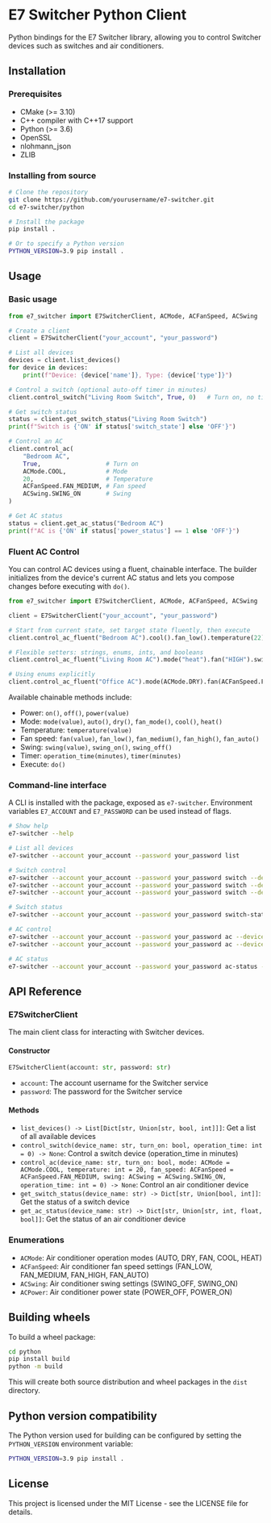 # E7 Switcher Python Client

Python bindings for the E7 Switcher library, allowing you to control Switcher devices such as switches and air conditioners.

## Installation

### Prerequisites

- CMake (>= 3.10)
- C++ compiler with C++17 support
- Python (>= 3.6)
- OpenSSL
- nlohmann_json
- ZLIB

### Installing from source

```bash
# Clone the repository
git clone https://github.com/yourusername/e7-switcher.git
cd e7-switcher/python

# Install the package
pip install .

# Or to specify a Python version
PYTHON_VERSION=3.9 pip install .
```

## Usage

### Basic usage

```python
from e7_switcher import E7SwitcherClient, ACMode, ACFanSpeed, ACSwing

# Create a client
client = E7SwitcherClient("your_account", "your_password")

# List all devices
devices = client.list_devices()
for device in devices:
    print(f"Device: {device['name']}, Type: {device['type']}")

# Control a switch (optional auto-off timer in minutes)
client.control_switch("Living Room Switch", True, 0)   # Turn on, no timer

# Get switch status
status = client.get_switch_status("Living Room Switch")
print(f"Switch is {'ON' if status['switch_state'] else 'OFF'}")

# Control an AC
client.control_ac(
    "Bedroom AC",
    True,                  # Turn on
    ACMode.COOL,           # Mode
    20,                    # Temperature
    ACFanSpeed.FAN_MEDIUM, # Fan speed
    ACSwing.SWING_ON       # Swing
)

# Get AC status
status = client.get_ac_status("Bedroom AC")
print(f"AC is {'ON' if status['power_status'] == 1 else 'OFF'}")
```

### Fluent AC Control

You can control AC devices using a fluent, chainable interface. The builder initializes from the device's current AC status and lets you compose changes before executing with `do()`.

```python
from e7_switcher import E7SwitcherClient, ACMode, ACFanSpeed, ACSwing

client = E7SwitcherClient("your_account", "your_password")

# Start from current state, set target state fluently, then execute
client.control_ac_fluent("Bedroom AC").cool().fan_low().temperature(22).on().do()

# Flexible setters: strings, enums, ints, and booleans
client.control_ac_fluent("Living Room AC").mode("heat").fan("HIGH").swing_off().timer(30).on().do()

# Using enums explicitly
client.control_ac_fluent("Office AC").mode(ACMode.DRY).fan(ACFanSpeed.FAN_AUTO).swing(ACSwing.SWING_ON).do()
```

Available chainable methods include:

- Power: `on()`, `off()`, `power(value)`
- Mode: `mode(value)`, `auto()`, `dry()`, `fan_mode()`, `cool()`, `heat()`
- Temperature: `temperature(value)`
- Fan speed: `fan(value)`, `fan_low()`, `fan_medium()`, `fan_high()`, `fan_auto()`
- Swing: `swing(value)`, `swing_on()`, `swing_off()`
- Timer: `operation_time(minutes)`, `timer(minutes)`
- Execute: `do()`

### Command-line interface

A CLI is installed with the package, exposed as `e7-switcher`.
Environment variables `E7_ACCOUNT` and `E7_PASSWORD` can be used instead of flags.

```bash
# Show help
e7-switcher --help

# List all devices
e7-switcher --account your_account --password your_password list

# Switch control
e7-switcher --account your_account --password your_password switch --device "Living Room Switch" on
e7-switcher --account your_account --password your_password switch --device "Living Room Switch" off
e7-switcher --account your_account --password your_password switch --device "Living Room Switch" on --timer 30

# Switch status
e7-switcher --account your_account --password your_password switch-status --device "Living Room Switch"

# AC control
e7-switcher --account your_account --password your_password ac --device "Bedroom AC" on --mode cool --temp 22 --fan high --swing on
e7-switcher --account your_account --password your_password ac --device "Bedroom AC" off

# AC status
e7-switcher --account your_account --password your_password ac-status --device "Bedroom AC"
```

## API Reference

### E7SwitcherClient

The main client class for interacting with Switcher devices.

#### Constructor

```python
E7SwitcherClient(account: str, password: str)
```

- `account`: The account username for the Switcher service
- `password`: The password for the Switcher service

#### Methods

- `list_devices() -> List[Dict[str, Union[str, bool, int]]]`: Get a list of all available devices
- `control_switch(device_name: str, turn_on: bool, operation_time: int = 0) -> None`: Control a switch device (operation_time in minutes)
- `control_ac(device_name: str, turn_on: bool, mode: ACMode = ACMode.COOL, temperature: int = 20, fan_speed: ACFanSpeed = ACFanSpeed.FAN_MEDIUM, swing: ACSwing = ACSwing.SWING_ON, operation_time: int = 0) -> None`: Control an air conditioner device
- `get_switch_status(device_name: str) -> Dict[str, Union[bool, int]]`: Get the status of a switch device
- `get_ac_status(device_name: str) -> Dict[str, Union[str, int, float, bool]]`: Get the status of an air conditioner device

### Enumerations

- `ACMode`: Air conditioner operation modes (AUTO, DRY, FAN, COOL, HEAT)
- `ACFanSpeed`: Air conditioner fan speed settings (FAN_LOW, FAN_MEDIUM, FAN_HIGH, FAN_AUTO)
- `ACSwing`: Air conditioner swing settings (SWING_OFF, SWING_ON)
- `ACPower`: Air conditioner power state (POWER_OFF, POWER_ON)

## Building wheels

To build a wheel package:

```bash
cd python
pip install build
python -m build
```

This will create both source distribution and wheel packages in the `dist` directory.

## Python version compatibility

The Python version used for building can be configured by setting the `PYTHON_VERSION` environment variable:

```bash
PYTHON_VERSION=3.9 pip install .
```

## License

This project is licensed under the MIT License - see the LICENSE file for details.
